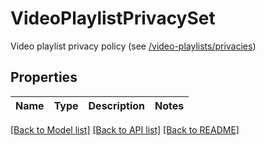 # VideoPlaylistPrivacySet

Video playlist privacy policy (see [/video-playlists/privacies](#operation/getPlaylistPrivacyPolicies))

## Properties
Name | Type | Description | Notes
------------ | ------------- | ------------- | -------------

[[Back to Model list]](../README.md#documentation-for-models) [[Back to API list]](../README.md#documentation-for-api-endpoints) [[Back to README]](../README.md)


